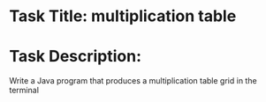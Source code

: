 # Task Title: multiplication table

# Task Description: 

Write a Java program that produces a multiplication table grid in the terminal
